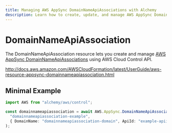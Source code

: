 ```yaml
---
title: Managing AWS AppSync DomainNameApiAssociations with Alchemy
description: Learn how to create, update, and manage AWS AppSync DomainNameApiAssociations using Alchemy Cloud Control.
---
```


# DomainNameApiAssociation

The DomainNameApiAssociation resource lets you create and manage [AWS AppSync DomainNameApiAssociations](https://docs.aws.amazon.com/appsync/latest/userguide/) using AWS Cloud Control API.

http://docs.aws.amazon.com/AWSCloudFormation/latest/UserGuide/aws-resource-appsync-domainnameapiassociation.html

## Minimal Example

```ts
import AWS from "alchemy/aws/control";

const domainnameapiassociation = await AWS.AppSync.DomainNameApiAssociation(
  "domainnameapiassociation-example",
  { DomainName: "domainnameapiassociation-domain", ApiId: "example-apiid" }
);
```

